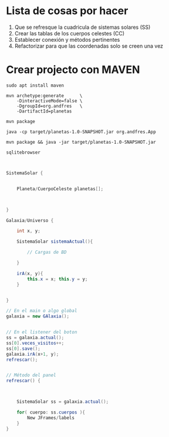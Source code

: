 # Lista de cosas por hacer

1. Que se refresque la cuadricula de sistemas solares (SS) 
1. Crear las tablas de los cuerpos celestes (CC)
1. Establecer conexión y métodos pertinentes
1. Refactorizar para que las coordenadas solo se creen una vez




# Crear projecto con MAVEN

```
sudo apt install maven
```

```
mvn archetype:generate      \
    -DinteractiveMode=false \
    -DgroupId=org.andfres   \
    -DartifactId=planetas
```

```
mvn package
```

```
java -cp target/planetas-1.0-SNAPSHOT.jar org.andfres.App
```


```
mvn package && java -jar target/planetas-1.0-SNAPSHOT.jar
```


```
sqlitebrowser
```





```java


SistemaSolar {


    Planeta/CuerpoCeleste planetas[];



}

Galaxia/Universo {

    int x, y;

    SistemaSolar sistemaActual(){

        // Cargas de BD

    }

    irA(x, y){
        this.x = x; this.y = y;
    }


}

// En el main o algo global
galaxia = new GAlaxia();


// En el listener del boton
ss = galaxia.actual();
ss[0].veces_visitos++;
ss[0].save();
galaxia.irA(x+1, y);
refrescar();


// Método del panel
refrescar() {



    SistemaSolar ss = galaxia.actual();

    for( cuerpo: ss.cuerpos ){
        New JFrames/labels
    }
}










```